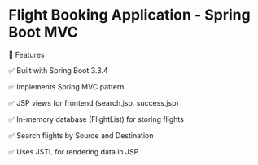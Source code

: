 # Flight Booking Application - Spring Boot MVC

📌 Features

✅ Built with Spring Boot 3.3.4

✅ Implements Spring MVC pattern

✅ JSP views for frontend (search.jsp, success.jsp)

✅ In-memory database (FlightList) for storing flights

✅ Search flights by Source and Destination

✅ Uses JSTL for rendering data in JSP


